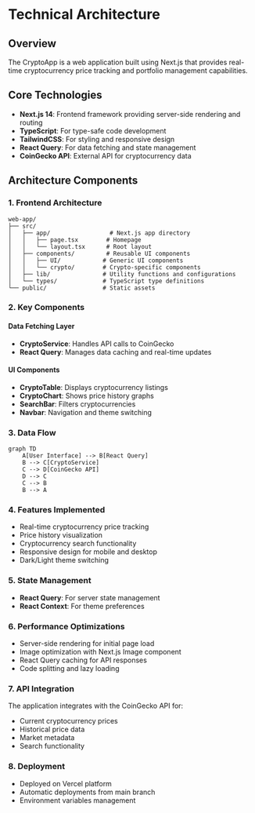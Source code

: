 # Technical Architecture

## Overview
The CryptoApp is a web application built using Next.js that provides real-time cryptocurrency price tracking and portfolio management capabilities.

## Core Technologies
- **Next.js 14**: Frontend framework providing server-side rendering and routing
- **TypeScript**: For type-safe code development
- **TailwindCSS**: For styling and responsive design
- **React Query**: For data fetching and state management
- **CoinGecko API**: External API for cryptocurrency data

## Architecture Components

### 1. Frontend Architecture

```
web-app/
├── src/
│   ├── app/                 # Next.js app directory
│   │   ├── page.tsx        # Homepage
│   │   └── layout.tsx      # Root layout
│   ├── components/         # Reusable UI components
│   │   ├── UI/            # Generic UI components
│   │   └── crypto/        # Crypto-specific components
│   ├── lib/               # Utility functions and configurations
│   └── types/             # TypeScript type definitions
└── public/                # Static assets
```

### 2. Key Components

#### Data Fetching Layer
- **CryptoService**: Handles API calls to CoinGecko
- **React Query**: Manages data caching and real-time updates

#### UI Components
- **CryptoTable**: Displays cryptocurrency listings
- **CryptoChart**: Shows price history graphs
- **SearchBar**: Filters cryptocurrencies
- **Navbar**: Navigation and theme switching

### 3. Data Flow

```mermaid
graph TD
    A[User Interface] --> B[React Query]
    B --> C[CryptoService]
    C --> D[CoinGecko API]
    D --> C
    C --> B
    B --> A
```

### 4. Features Implemented
- Real-time cryptocurrency price tracking
- Price history visualization
- Cryptocurrency search functionality
- Responsive design for mobile and desktop
- Dark/Light theme switching

### 5. State Management
- **React Query**: For server state management
- **React Context**: For theme preferences

### 6. Performance Optimizations
- Server-side rendering for initial page load
- Image optimization with Next.js Image component
- React Query caching for API responses
- Code splitting and lazy loading

### 7. API Integration
The application integrates with the CoinGecko API for:
- Current cryptocurrency prices
- Historical price data
- Market metadata
- Search functionality

### 8. Deployment
- Deployed on Vercel platform
- Automatic deployments from main branch
- Environment variables management
